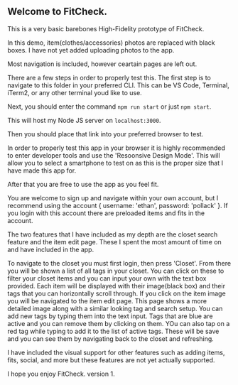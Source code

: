 
## Welcome to FitCheck.

This is a very basic barebones High-Fidelity prototype of FitCheck.

In this demo, item(clothes/accessories) photos are replaced with black boxes. I have not yet added uploading photos to the app.

Most navigation is included, however ceartain pages are left out.

There are a few steps in order to properly test this. The first step is to navigate to this folder in your preferred CLI.  This can be VS Code, Terminal, iTerm2, or any other terminal youd like to use.

Next, you should enter the command ` npm run start ` or just ` npm start `.

This will host my Node JS server on ` localhost:3000 `.

Then you should place that link into your preferred browser to test.

In order to properly test this app in your browser it is highly recommended to enter developer tools and use the 'Resoonsive Design Mode'. This will allow you to select a smartphone to test on as this is the proper size that I have made this app for.

After that you are free to use the app as you feel fit.

You are welcome to sign up and navigate within your own account, but I recommend using the account { username: 'ethan', password: 'pollack' }. If you login with this account there are preloaded items and fits in the account.

The two features that I have included as my depth are the closet search feature and the item edit page. These I spent the most amount of time on and have included in the app.

To navigate to the closet you must first login, then press 'Closet'. From there you will be shown a list of all tags in your closet. You can click on these to filter your closet items and you can input your own with the text box provided. Each item will be displayed with their image(black box) and their tags that you can horizontally scroll through. If you click on the item image you will be navigated to the item edit page. This page shows a more detailed image along with a similar looking tag and search setup. You can add new tags by typing them into the text input. Tags that are blue are active and you can remove them by clicking on them. YOu can also tap on a red tag while typing to add it to the list of active tags. These will be save and you can see them by navigating back to the closet and refreshing.

I have included the visual support for other features such as adding items, fits, social, and more but these features are not yet actually supported.

I hope you enjoy FitCheck. version 1.
